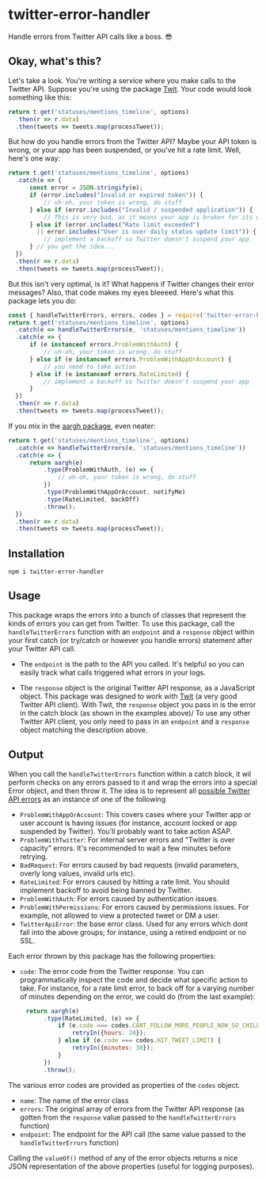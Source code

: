 # twitter-error-handler

Handle errors from Twitter API calls like a boss. 😎

## Okay, what's this?

Let's take a look. You're writing a service where you make calls to the Twitter API. Suppose you're using the package [Twit](https://github.com/ttezel/twit#readme). Your code would look something like this:

```javascript
return t.get('statuses/mentions_timeline', options)
  .then(r => r.data)
  .then(tweets => tweets.map(processTweet));
```

But how do you handle errors from the Twitter API? Maybe your API token is wrong, or your app has been suspended, or you've hit a rate limit. Well, here's one way:

```javascript
return t.get('statuses/mentions_timeline', options)
  .catch(e => {
      const error = JSON.stringify(e);
      if (error.includes("Invalid or expired token")) {
          // uh-oh, your token is wrong, do stuff
      } else if (error.includes("Invalid / suspended application")) {
          // This is very bad, as it means your app is broken for its users
      } else if (error.includes("Rate limit exceeded")
        || error.includes("User is over daily status update limit")) {
          // implement a backoff so Twitter doesn't suspend your app
      } // you get the idea...
  })
  .then(r => r.data)
  .then(tweets => tweets.map(processTweet));
```

But this isn't very optimal, is it? What happens if Twitter changes their error messages? Also, that code makes my eyes bleeeed. Here's what this package lets you do:

```javascript
const { handleTwitterErrors, errors, codes } = require('twitter-error-handler');
return t.get('statuses/mentions_timeline', options)
  .catch(e => handleTwitterErrors(e, 'statuses/mentions_timeline'))
  .catch(e => {
      if (e instanceof errors.ProblemWithAuth) {
          // uh-oh, your token is wrong, do stuff
      } else if (e instanceof errors.ProblemWithAppOrAccount) {
          // you need to take action
      } else if (e instanceof errors.RateLimited) {
          // implement a backoff so Twitter doesn't suspend your app
      }
  })
  .then(r => r.data)
  .then(tweets => tweets.map(processTweet));
```

If you mix in the [aargh package](https://github.com/shalvah/aargh), even neater:

```javascript
return t.get('statuses/mentions_timeline', options)
  .catch(e => handleTwitterErrors(e, 'statuses/mentions_timeline'))
  .catch(e => {
      return aargh(e)
          .type(ProblemWithAuth, (e) => {
              // uh-oh, your token is wrong, do stuff
          })
          .type(ProblemWithAppOrAccount, notifyMe)
          .type(RateLimited, backOff)
          .throw();
  })
  .then(r => r.data)
  .then(tweets => tweets.map(processTweet));
```

## Installation
```
npm i twitter-error-handler
```

## Usage
This package wraps the errors into a bunch of classes that represent the kinds of errors you can get from Twitter. To use this package, call the `handleTwitterErrors` function with an `endpoint` and a `response` object within your first catch (or try/catch or however you handle errors) statement after your Twitter API call.

- The `endpoint` is the path to the API you called. It's helpful so you can easily track what calls triggered what errors in your logs.

- The `response` object is the original Twitter API response, as a JavaScript object. This package was designed to work with [Twit](https://github.com/ttezel/twit#readme) (a very good Twitter API client). With Twit, the `response` object you pass in is the error in the catch block (as shown in the examples above)/ To use any other Twitter API client, you only need to pass in an `endpoint` and a `response` object matching the description above. 

## Output
When you call the `handleTwitterErrors` function within a catch block, it wil perform checks on any errors passed to it and wrap the errors into a special Error object, and then throw it. The idea is to represent all [possible Twitter API errors](https://developer.twitter.com/en/docs/basics/response-codes.html) as an instance of one of the following

- `ProblemWithAppOrAccount`: This covers cases where your Twitter app or user account is having issues (for instance, account locked or app suspended by Twitter). You'll probably want to take action ASAP.
- `ProblemWithTwitter`: For internal server errors and "Twitter is over capacity" errors. It's recommended to wait a few minutes before retrying.
- `BadRequest`: For errors caused by bad requests (invalid parameters, overly long values, invalid urls etc).
- `RateLimited`: For errors caused by hitting a rate limit. You should implement backoff to avoid being banned by Twitter.
- `ProblemWithAuth`: For errors caused by authentication issues.
- `ProblemWithPermissions`: For errors caused by permissions issues. For example, not allowed to view a protected tweet or DM a user.
- `TwitterApiError`: the base error class. Used for any errors which dont fall into the above groups; for instance, using a retired endpoint or no SSL.
 
 Each error thrown by this package has the following properties:
- `code`: The error code from the Twitter response. You can programmatically inspect the code and decide what specific action to take. For instance, for a rate limit error, to back off for a varying number of minutes depending on the error, we could do (from the last example):

```javascript
     return aargh(e)
          .type(RateLimited, (e) => {
              if (e.code === codes.CANT_FOLLOW_MORE_PEOPLE_NOW_SO_CHILL) {
                  retryIn({hours: 24});
              } else if (e.code === codes.HIT_TWEET_LIMIT) {
                  retryIn({minutes: 30});
              }
          })
          .throw();
```

The various error codes are provided as properties of the `codes` object.

- `name`: The name of the error class
- `errors`: The original array of errors from the Twitter API response (as gotten from the `response` value passed to the `handleTwitterErrors` function)
- `endpoint`: The endpoint for the API call (the same value passed to the `handleTwitterErrors` function)

Calling the `valueOf()` method of any of the error objects returns a nice JSON representation of the above properties (useful for logging purposes).